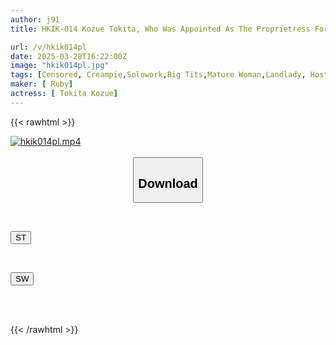 ```yaml
---
author: j91
title: HKIK-014 Kozue Tokita, Who Was Appointed As The Proprietress For A Day

url: /v/hkik014pl
date: 2025-03-28T16:22:00Z
image: "hkik014pl.jpg"
tags: [Censored, Creampie,Solowork,Big Tits,Mature Woman,Landlady, Hostess,Kimono, Mourning	]
maker: [ Ruby]
actress: [ Tokita Kozue]
---
```



{{< rawhtml >}}

<div class="video" data-videoid="pjKBjmA4pktRyj">
    <a href="javascript:;">
        <img src="/v/hkik014pl/hkik014pl.jpg" width="WIDTH" height="HEIGHT" alt="hkik014pl.mp4" loading="lazy">
    </a>
</div>

<script type="text/javascript" src="https://j91.asia/asset/on-demand-st.js"></script>

<br>
  <link rel="stylesheet" href="https://j91.asia/asset/bs5.css">
  
  <center>
  <button class="btn btn-primary" type="button" data-bs-toggle="collapse" data-bs-target=".multi-collapse" aria-expanded="false" aria-controls="multiCollapseExample1 multiCollapseExample2"><h2>Download</h2></button></center>
</p>
<div class="row">
  <div class="col">
    <div class="collapse multi-collapse" id="multiCollapseExample1">
      <div class="card card-body">
	      	      <br>
<div class="buttons">  
<p><a href="/v/hkik014pl/st.html" target="_blank"><button class="btn-hover color-3"><i class="fa fa-download"></i> ST</button></a></p></div>
    </div>
  </div>
</div>
  <div class="col">
    <div class="collapse multi-collapse" id="multiCollapseExample2">
      <div class="card card-body">
	      <br>
<div class="buttons">
<p><a href="/v/hkik014pl/sw.html" target="_blank"><button class="btn-hover color-2"><i class="fa fa-download"></i> SW</button></a></p></div>
<br><br>
      </div>
    </div>
  </div>
</div>

{{< /rawhtml >}}